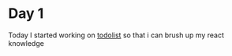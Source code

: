 # Day 1
Today I started working on [todolist](https://github.com/RounakRajSingh620/ToDo-lists) so that i can brush up my react knowledge
